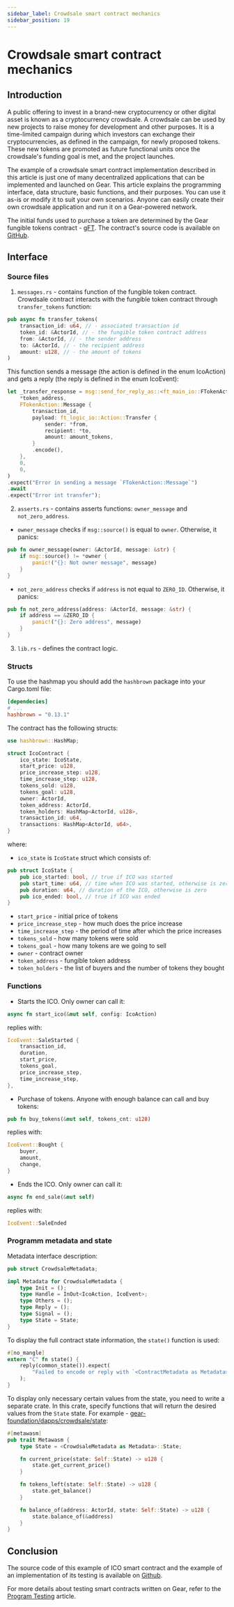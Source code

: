 ```yaml
---
sidebar_label: Crowdsale smart contract mechanics
sidebar_position: 19
---
```


# Crowdsale smart contract mechanics

## Introduction

A public offering to invest in a brand-new cryptocurrency or other digital asset is known as a cryptocurrency crowdsale. A crowdsale can be used by new projects to raise money for development and other purposes. It is a time-limited campaign during which investors can exchange their cryptocurrencies, as defined in the campaign, for newly proposed tokens. These new tokens are promoted as future functional units once the crowdsale's funding goal is met, and the project launches.

The example of a crowdsale smart contract implementation described in this article is just one of many decentralized applications that can be implemented and launched on Gear. This article explains the programming interface, data structure, basic functions, and their purposes. You can use it as-is or modify it to suit your own scenarios. Anyone can easily create their own crowdsale application and run it on a Gear-powered network.

The initial funds used to purchase a token are determined by the Gear fungible tokens contract - [gFT](gft-20). The contract's source code is available on [GitHub](https://github.com/gear-foundation/dapps/tree/master/contracts/crowdsale).

## Interface
### Source files
1. `messages.rs` - contains function of the fungible token contract. Crowdsale contract interacts with the fungible token contract through `transfer_tokens` function:
```rust
pub async fn transfer_tokens(
    transaction_id: u64, // - associated transaction id
    token_id: &ActorId, // - the fungible token contract address
    from: &ActorId, // - the sender address
    to: &ActorId, // - the recipient address
    amount: u128, // - the amount of tokens
)
```
This function sends a message (the action is defined in the enum IcoAction) and gets a reply (the reply is defined in the enum IcoEvent):
```rust
let _transfer_response = msg::send_for_reply_as::<ft_main_io::FTokenAction, FTokenEvent>(
    *token_address,
    FTokenAction::Message {
        transaction_id,
        payload: ft_logic_io::Action::Transfer {
            sender: *from,
            recipient: *to,
            amount: amount_tokens,
        }
        .encode(),
    },
    0,
    0,
)
.expect("Error in sending a message `FTokenAction::Message`")
.await
.expect("Error int transfer");
```

2. `asserts.rs` - contains asserts functions: `owner_message` and `not_zero_address`.
- `owner_message` checks if `msg::source()` is equal to `owner`. Otherwise, it panics:
```rust
pub fn owner_message(owner: &ActorId, message: &str) {
    if msg::source() != *owner {
        panic!("{}: Not owner message", message)
    }
}
```
- `not_zero_address` checks if `address` is not equal to `ZERO_ID`. Otherwise, it panics:
```rust
pub fn not_zero_address(address: &ActorId, message: &str) {
    if address == &ZERO_ID {
        panic!("{}: Zero address", message)
    }
}
```

3. `lib.rs` - defines the contract logic.

### Structs
To use the hashmap you should add the `hashbrown` package into your Cargo.toml file:
```toml
[dependecies]
# ...
hashbrown = "0.13.1"
```
The contract has the following structs:
```rust
use hashbrown::HashMap;

struct IcoContract {
    ico_state: IcoState,
    start_price: u128,
    price_increase_step: u128,
    time_increase_step: u128,
    tokens_sold: u128,
    tokens_goal: u128,
    owner: ActorId,
    token_address: ActorId,
    token_holders: HashMap<ActorId, u128>,
    transaction_id: u64,
    transactions: HashMap<ActorId, u64>,
}
```
where:
- `ico_state` is `IcoState` struct which consists of:
```rust
pub struct IcoState {
    pub ico_started: bool, // true if ICO was started
    pub start_time: u64, // time when ICO was started, otherwise is zero
    pub duration: u64, // duration of the ICO, otherwise is zero
    pub ico_ended: bool, // true if ICO was ended
}
```
- `start_price` - initial price of tokens
- `price_increase_step` - how much does the price increase
- `time_increase_step` - the period of time after which the price increases
- `tokens_sold` - how many tokens were sold
- `tokens_goal` - how many tokens are we going to sell
- `owner` - contract owner
- `token_address` - fungible token address
- `token_holders` - the list of buyers and the number of tokens they bought

### Functions
- Starts the ICO. Only owner can call it:
```rust
async fn start_ico(&mut self, config: IcoAction)
```
replies with:
```rust
IcoEvent::SaleStarted {
    transaction_id,
    duration,
    start_price,
    tokens_goal,
    price_increase_step,
    time_increase_step,
},
```

- Purchase of tokens. Anyone with enough balance can call and buy tokens:
```rust
pub fn buy_tokens(&mut self, tokens_cnt: u128)
```
replies with:
```rust
IcoEvent::Bought {
    buyer,
    amount,
    change,
}
```

- Ends the ICO. Only owner can call it:
```rust
async fn end_sale(&mut self)
```
replies with:
```rust
IcoEvent::SaleEnded
```

### Programm metadata and state
Metadata interface description:

```rust
pub struct CrowdsaleMetadata;

impl Metadata for CrowdsaleMetadata {
    type Init = ();
    type Handle = InOut<IcoAction, IcoEvent>;
    type Others = ();
    type Reply = ();
    type Signal = ();
    type State = State;
}
```
To display the full contract state information, the `state()` function is used:

```rust
#[no_mangle]
extern "C" fn state() {
    reply(common_state()).expect(
        "Failed to encode or reply with `<ContractMetadata as Metadata>::State` from `state()`",
    );
}
```
To display only necessary certain values from the state, you need to write a separate crate. In this crate, specify functions that will return the desired values from the `State` state. For example - [gear-foundation/dapps/crowdsale/state](https://github.com/gear-foundation/dapps/tree/master/contracts/crowdsale/state):

```rust
#[metawasm]
pub trait Metawasm {
    type State = <CrowdsaleMetadata as Metadata>::State;

    fn current_price(state: Self::State) -> u128 {
        state.get_current_price()
    }

    fn tokens_left(state: Self::State) -> u128 {
        state.get_balance()
    }

    fn balance_of(address: ActorId, state: Self::State) -> u128 {
        state.balance_of(&address)
    }
}

```

## Conclusion

The source code of this example of ICO smart contract and the example of an implementation of its testing is available on [Github](https://github.com/gear-foundation/dapps/tree/master/contracts/crowdsale).

For more details about testing smart contracts written on Gear, refer to the [Program Testing](https://wiki.gear-tech.io/developing-contracts/testing) article.
